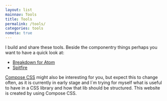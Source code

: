 ```yaml
---
layout: list
mainnav: Tools
title: Tools
permalink: /tools/
categories: tools
nometa: true
---
```

I build and share these tools. Beside the componentry things perhaps you want to have a quick look at:

- [Breakdown for Atom](/tools/breakdown/)
- [Spitfire](/tools/spitfire/)

[Compose CSS](/tools/compose) might also be interesting for you, but expect this to change often, as it is currently in early stage and I´m trying for myself what is useful to have in a CSS library and how that lib should be structured. This website is created by using Compose CSS.